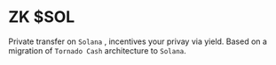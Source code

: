 # ZK $SOL

Private transfer on `Solana` , incentives your privay via yield.
Based on a migration of `Tornado Cash` architecture to `Solana`.
